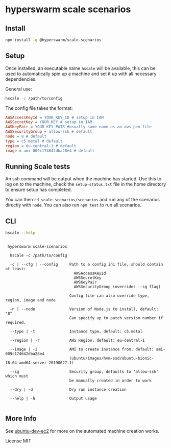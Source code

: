 # hyperswarm scale scenarios

## Install

```sh
npm install -g @hyperswarm/scale-scenarios
```

## Setup

Once installed, an executable name `hscale` will be available, 
this can be used to automatically spin up a machine and set
it up with all necessary dependencies. 

General use:

```sh
hscale -c /path/to/config
```

The config file takes the format:


```ini
AWSAccessKeyId = YOUR_KEY_ID # setup in IAM
AWSSecretKey = YOUR_KEY # setup in IAM
AWSKeyPair = YOUR_KEY_PAIR #usually same name as an aws pem file
AWSSecurityGroup = allow-ssh # default
node = 8 # default
type = c5.metal # default
region = eu-central-1 # default
image = ami-009c174642dba28e4 # default
```

## Running Scale tests

An ssh command will be output when the machine has started.
Use this to log on to the machine, check the `setup-status.txt` file 
in the home directory to ensure setup has completed. 

You can then `cd scale-scenarios/scenarios` and run any of the scenarios
directly with `node`. You can also run `npm test` to run all scenarios.


## CLI

```sh
hscale --help
```

```
 
 hyperswarm scale-scenarios

  hscale -c /path/to/config

  -c | --cfg | --config     Path to a config ini file, should contain at least:
                              AWSAccessKeyId
                              AWSSecretKey
                              AWSKeyPair
                              AWSSecurityGroup (overrides --sg flag)
                            
                            Config file can also override type, region, image and node

  -n | --node               Version of Node.js to install, default: "8"
                            Can specify up to patch version number if required.

  --type | -t               Instance type, default: c5.metal

  --region | -r             AWS Region, default: eu-central-1

  --image | -i              AMI to create instance from, default: ami-009c174642dba28e4
                            (ubuntu/images/hvm-ssd/ubuntu-bionic-18.04-amd64-server-20190627.1)

  --sg                      Security group, defaults to 'allow-ssh' which must
                            be manually created in order to work

  --dry | -d                Dry run instance creation

  --help | -h               Output usage


```

## More Info

See [ubuntu-dev-ec2](https://github.com/davidmarkclements/ubuntu-dev-ec2) for more on the automated machine creation works.

License
MIT